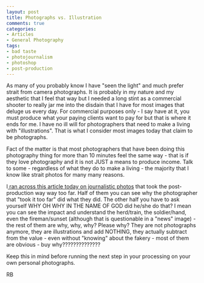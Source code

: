 ```yaml
---
layout: post
title: Photographs vs. Illustration
comments: true
categories:
- Articles
- General Photography
tags:
- bad taste
- photojournalism
- photoshop
- post-production
---
```

As many of you probably know I have "seen the light" and much prefer strait from camera photographs. It is probably in my nature and my aesthetic that I feel that way but I needed a long stint as a commercial shooter to really jar me into the disdain that I have for most images that deluge us every day. For commercial purposes only - I say have at it, you must produce what your paying clients want to pay for but that is where it ends for me. I have no ill will for photographers that need to make a living with "illustrations". That is what I consider most images today that claim to be photographs.

Fact of the matter is that most photographers that have been doing this photography thing for more than 10 minutes feel the same way - that is if they love photography and it is not JUST a means to produce income. Talk to some - regardless of what they do to make a living - the majority that I know like strait photos for many many reasons.

I<a href="http://www.10000words.net/2009/05/10-news-photos-that-took-photoshop-too/"> ran across this article today on journalistic photos</a> that took the post-production way way too far. Half of them you can see why the photographer that "took it too far" did what they did. The other half you have to ask yourself WHY OH WHY IN THE NAME OF GOD did he/she do that? I mean you can see the impact and understand the herd/train, the soldier/hand, even the fireman/sunset (although that is questionable in a "news" image) - the rest of them are why, why, why? Please why? They are not photographs anymore, they are illustrations and add NOTHING, they actually subtract from the value - even without "knowing" about the fakery - most of them are obvious - buy why??????????????

Keep this in mind before running the next step in your processing on your own personal photographs.

RB